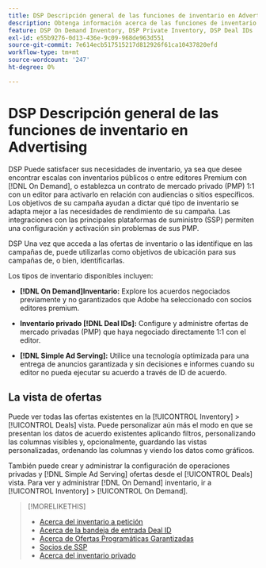 ```yaml
---
title: DSP Descripción general de las funciones de inventario en Advertising
description: Obtenga información acerca de las funciones de inventario disponibles.
feature: DSP On Demand Inventory, DSP Private Inventory, DSP Deal IDs
exl-id: e55b9276-0d13-436e-9c09-968de963d551
source-git-commit: 7e614ecb517515217d812926f61ca10437820efd
workflow-type: tm+mt
source-wordcount: '247'
ht-degree: 0%

---
```


# DSP Descripción general de las funciones de inventario en Advertising

DSP Puede satisfacer sus necesidades de inventario, ya sea que desee encontrar escalas con inventarios públicos o entre editores Premium con [!DNL On Demand], o establezca un contrato de mercado privado (PMP) 1:1 con un editor para activarlo en relación con audiencias o sitios específicos. Los objetivos de su campaña ayudan a dictar qué tipo de inventario se adapta mejor a las necesidades de rendimiento de su campaña. Las integraciones con las principales plataformas de suministro (SSP) permiten una configuración y activación sin problemas de sus PMP.

DSP Una vez que acceda a las ofertas de inventario o las identifique en las campañas de, puede utilizarlas como objetivos de ubicación para sus campañas de, o bien, identificarlas.

Los tipos de inventario disponibles incluyen:

* **[!DNL On Demand]Inventario:** Explore los acuerdos negociados previamente y no garantizados que Adobe ha seleccionado con socios editores premium.

* **Inventario privado [!DNL Deal IDs]:** Configure y administre ofertas de mercado privadas (PMP) que haya negociado directamente 1:1 con el editor.

* **[!DNL Simple Ad Serving]:** Utilice una tecnología optimizada para una entrega de anuncios garantizada y sin decisiones e informes cuando su editor no pueda ejecutar su acuerdo a través de ID de acuerdo.

## La vista de ofertas

Puede ver todas las ofertas existentes en la [!UICONTROL Inventory] > [!UICONTROL Deals] vista. Puede personalizar aún más el modo en que se presentan los datos de acuerdo existentes aplicando filtros, personalizando las columnas visibles y, opcionalmente, guardando las vistas personalizadas, ordenando las columnas y viendo los datos como gráficos.

También puede crear y administrar la configuración de operaciones privadas y [!DNL Simple Ad Serving] ofertas desde el [!UICONTROL Deals] vista. Para ver y administrar [!DNL On Demand] inventario, ir a [!UICONTROL Inventory] > [!UICONTROL On Demand].

>[!MORELIKETHIS]
>
>* [Acerca del inventario a petición](on-demand-inventory-about.md)
>* [Acerca de la bandeja de entrada Deal ID](deal-id-inbox-about.md)
>* [Acerca de Ofertas Programáticas Garantizadas](programmatic-guaranteed-about.md)
>* [Socios de SSP](ssp-partners.md)
>* [Acerca del inventario privado](private-inventory-about.md)

